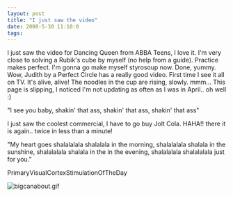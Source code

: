 ```yaml
---
layout: post
title: "I just saw the video"
date: 2000-5-30 11:10:0
tags: 
---
```


I just saw the video for Dancing Queen from ABBA Teens, I love it. I'm very close to solving a Rubik's cube by myself (no help from a guide). Practice makes perfect. I'm gonna go make myself styrosoup now. Done, yummy. Wow, Judith by a Perfect Circle has a really good video. First time I see it all on TV. It's alive, alive! The noodles in the cup are rising, slowly. mmm... This page is slipping, I noticed I'm not updating as often as I was in April.. oh well :)

"I see you baby, shakin' that ass, shakin' that ass, shakin' that ass"

I just saw the coolest commercial, I have to go buy Jolt Cola. HAHA!! there it is again.. twice in less than a minute!

"My heart goes shalalalala shalalala in the morning, shalalalala shalala in the sunshine, shalalalala shalala in the in the evening, shalalalala shalalalala just for you."




PrimaryVisualCortexStimulationOfTheDay



![bigcanabout.gif][1]








   [1]: http://2.bp.blogspot.com/-sOsXyBhFiJ8/Tn0Pp7q2ZGI/AAAAAAAAAFw/ZQGUkzq1ADI/s1600/bigcanabout.gif
